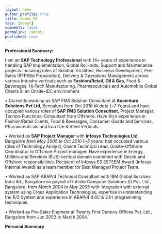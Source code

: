 ```yaml
---
layout: home
author_profile: true
title: About Me
tags: [about]
comments: false
permalink: /about/
published: true
---
```


**Professional Summary:**

I am an **SAP Technology Professional** with 14+ years of experience in handling SAP Implementation, Global Roll-outs, Support and Maintenance projects including roles of Solution Architect, Business Development, Pre-Sales (RFP/Bid Preparation), Delivery & Operations Management across various Industry verticals such as **Fashion/Retail**, **Oil & Gas**, Food & Beverages, Hi-Tech Manufacturing, Pharmaceuticals and Automobile Global Clients in an Onsite-IDC environment.

•	Currently working as SAP FMS Solution Consultant at **Accenture Solutions Pvt Ltd**, Bengaluru from _Oct 2010 till date_ (~7 Years) and have occupied various roles of **SAP FMS Solution Consultant**, Project Manager, Techno-Functional Consultant from Offshore. Have Rich experience in Fashion/Retail Clients, Food & Beverages, Consumer Goods and Services, Pharmaceuticals and Iron Ore & Steel Verticals.

•	Worked as **SAP Project Manager** with **Infosys Technologies Ltd**, Bangalore from _May 2005 to Oct 2010 (~5 years)_ had occupied various roles of Technology Analyst, Onsite Technical Lead, Onsite-Offshore Coordinator to Offshore Project manager. Have experience in Energy, Utilities and Services (EUS) vertical domain combined with Onsite and Offshore responsibilities. Recipient of Infosys ES ESTEEM Award (Infosys Internal Award) as a team member for Best Managed Project Team.

•	Worked as SAP ABAP/4 Technical Consultant with IBM Global Services India ltd., Bangalore on payroll of Infinite Computer Solutions (I) Pvt. Ltd., Bangalore, from _March 2004 to May 2005_ with Integration with external system using Cross Application Technologies, expertise in understanding the R/3 System and experience in ABAP/4 4.6C & 3.1H programming techniques.

•	Worked as Pre-Sales Engineer at Twenty First Century Offices Pvt. Ltd., Bangalore from Jun 2002 to March 2004.

**Personal Summary**
